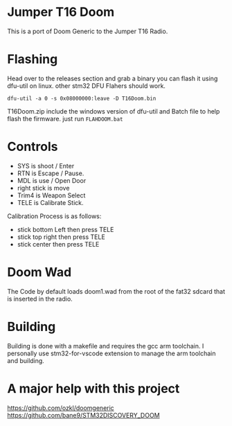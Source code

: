 
# Jumper T16 Doom
This is a port of Doom Generic to the Jumper T16 Radio.
# Flashing
Head over to the releases section and grab a binary you can flash it using dfu-util on linux. 
other stm32 DFU Flahers should work.

    dfu-util -a 0 -s 0x08000000:leave -D T16Doom.bin

T16Doom.zip include the windows version of dfu-util and Batch file to help flash the firmware.
just run `FLAHDOOM.bat`

# Controls
 - SYS is shoot / Enter
 - RTN is Escape / Pause.
 - MDL is use / Open Door
 - right stick is move
 - Trim4 is Weapon Select
 - TELE is Calibrate Stick.

Calibration Process is as follows:
- stick bottom Left then press TELE
- stick top right then press TELE
- stick center then press TELE

# Doom Wad
The Code by default loads doom1.wad from the root of the fat32 sdcard that is inserted in the radio.

# Building
Building is done with a makefile and requires the gcc arm toolchain.
I personally use stm32-for-vscode extension to manage the arm toolchain and building.

# A major help with this project
https://github.com/ozkl/doomgeneric
https://github.com/bane9/STM32DISCOVERY_DOOM
